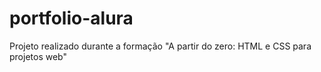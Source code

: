 # portfolio-alura
Projeto realizado durante a formação "A partir do zero: HTML e CSS para projetos web"
